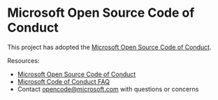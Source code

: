 # Microsoft Open Source Code of Conduct

This project has adopted the [Microsoft Open Source Code of Conduct](https://opensource.microsoft.com/codeofconduct/).

Resources:

-  [Microsoft Open Source Code of Conduct](https://opensource.microsoft.com/codeofconduct/)
-  [Microsoft Code of Conduct FAQ](https://opensource.microsoft.com/codeofconduct/faq/)
-  Contact [opencode@microsoft.com](mailto:opencode@microsoft.com) with questions or concerns